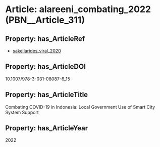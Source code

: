 # Article: __alareeni_combating_2022__ (PBN__Article_311)

## Property: has_ArticleRef

* [sakellarides_viral_2020](../Article/PBN__Article_183)

## Property: has_ArticleDOI

10.1007/978-3-031-08087-6_15

## Property: has_ArticleTitle

Combating COVID-19 in Indonesia: Local Government Use of Smart City System Support

## Property: has_ArticleYear

2022

